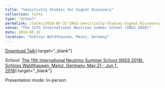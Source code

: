 ```yaml
---
title: "Sensitivity Studies for Signal Discovery"
collection: talks
type: "School"
permalink: /talks/2018-05-31-INSS-Sensitivity-Studies-Signal-Discovery
venue: "The 11th International Neutrino Summer School (INSS 2018)"
date: 2018-05-31
location: "Schloss Waldthausen, Mainz, Germany"
---
```


[Download Talk](http://anilak41.github.io/files/talks/2018/INSS_2018_Sensitivity_Signal_Discovery.pdf){:target="_blank"}

School: [The 11th International Neutrino Summer School (INSS 2018), Schloss Waldthausen, Mainz, Germany, May 21 - Jun 1, 2018](https://indico.mitp.uni-mainz.de/event/118/){:target="_blank"}

Presentation mode: In-person

